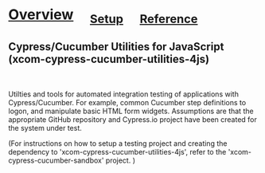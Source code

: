 

# [Overview](README.md)&nbsp;&nbsp;&nbsp;&nbsp;&nbsp;<sub>[Setup](README_Setup.md)</sub>&nbsp;&nbsp;&nbsp;&nbsp;&nbsp;<sub>[Reference](README_Reference.md)</sub>

## Cypress/Cucumber Utilities for JavaScript (xcom-cypress-cucumber-utilities-4js)

<br/>

Utilties and tools for automated integration testing of applications with Cypress/Cucumber.  For example, common Cucumber step definitions to logon, and manipulate basic HTML form widgets.  Assumptions are that the appropriate GitHub repository and Cypress.io project have been created for the system under test.

(For instructions on how to setup a testing project and creating the dependency to 'xcom-cypress-cucumber-utilities-4js', refer to the 'xcom-cypress-cucumber-sandbox' project. )
